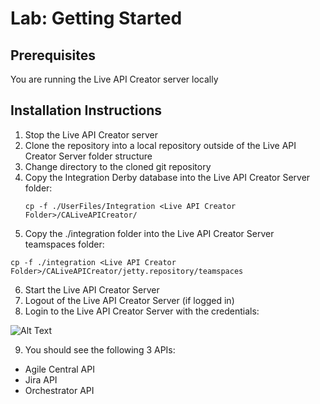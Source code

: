 # Lab: Getting Started

## Prerequisites 
 You are running the Live API Creator server locally 

## Installation Instructions 
1.  Stop the Live API Creator server
2.  Clone the repository into a local repository outside of the Live API Creator Server folder structure 
3.  Change directory to the cloned git repository 
4.  Copy the Integration Derby database into the Live API Creator Server folder:
    ```
    cp -f ./UserFiles/Integration <Live API Creator Folder>/CALiveAPICreator/
    ```
5.  Copy the ./integration folder into the Live API Creator Server teamspaces folder:
   ``` 
   cp -f ./integration <Live API Creator Folder>/CALiveAPICreator/jetty.repository/teamspaces 
   ```
6.  Start the Live API Creator Server 
7.  Logout of the Live API Creator Server (if logged in)
8.  Login to the Live API Creator Server with the credentials:

![Alt Text](/images/login.png, "CA Live API Creator Login")

9.  You should see the following 3 APIs:
* Agile Central API
* Jira API
* Orchestrator API 
